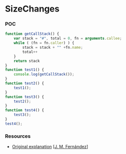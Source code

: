 # SizeChanges

### POC

```javascript
function getCallStack() {
    var stack = "#", total = 0, fn = arguments.callee;
    while ( (fn = fn.caller) ) {
        stack = stack + "" +fn.name;
        total++
    }
    return stack
}
function test1() {
    console.log(getCallStack());
}
function test2() {
    test1();
}
function test3() {
    test2();
}
function test4() {
    test3();
}
test4();
```

### Resources

- [Original explanation](https://x-c3ll.github.io/posts/javascript-antidebugging/#0x07-implicit-control-of-flow-integrity) [[J. M. Fernández](https://x-c3ll.github.io)]
